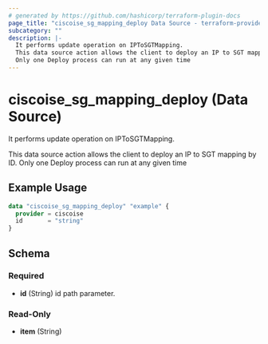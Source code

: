 ```yaml
---
# generated by https://github.com/hashicorp/terraform-plugin-docs
page_title: "ciscoise_sg_mapping_deploy Data Source - terraform-provider-ciscoise"
subcategory: ""
description: |-
  It performs update operation on IPToSGTMapping.
  This data source action allows the client to deploy an IP to SGT mapping by ID.
  Only one Deploy process can run at any given time
---
```


# ciscoise_sg_mapping_deploy (Data Source)

It performs update operation on IPToSGTMapping.

This data source action allows the client to deploy an IP to SGT mapping by ID.
Only one Deploy process can run at any given time

## Example Usage

```terraform
data "ciscoise_sg_mapping_deploy" "example" {
  provider = ciscoise
  id       = "string"
}
```

<!-- schema generated by tfplugindocs -->
## Schema

### Required

- **id** (String) id path parameter.

### Read-Only

- **item** (String)


